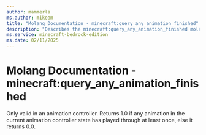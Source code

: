 ```yaml
---
author: mammerla
ms.author: mikeam
title: "Molang Documentation - minecraft:query_any_animation_finished"
description: "Describes the minecraft:query_any_animation_finished molang"
ms.service: minecraft-bedrock-edition
ms.date: 02/11/2025 
---
```


# Molang Documentation - minecraft:query_any_animation_finished

Only valid in an animation controller.  Returns 1.0 if any animation in the current animation controller state has played through at least once, else it returns 0.0.
